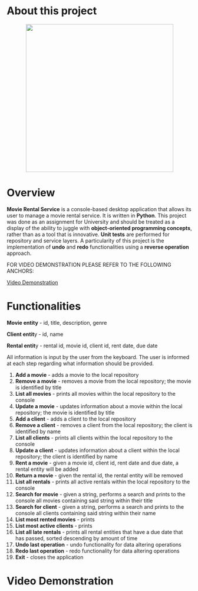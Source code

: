 # About this project

<p align="center">
<img width="400" src="https://user-images.githubusercontent.com/98110966/190915808-83c9296e-9a8a-4e19-9b2f-951a85cf2b04.png">
</p>

# Overview

**Movie Rental Service** is a console-based desktop application that allows its user to manage a movie rental service. It is written in **Python**. This project was done as an assignment for University and should be treated as a display of the ability to juggle with **object-oriented programming concepts**, rather than as a tool that is innovative. **Unit tests** are performed for repository and service layers. A particularity of this project is the implementation of **undo** and **redo** functionalities using a **reverse operation** approach.

FOR VIDEO DEMONSTRATION PLEASE REFER TO THE FOLLOWING ANCHORS:

[Video Demonstration](#video-demonstration)

# Functionalities

**Movie entity** - id, title, description, genre

**Client entit**y - id, name

**Rental entit**y - rental id, movie id, client id, rent date, due date

All information is input by the user from the keyboard. The user is informed at each step regarding what information should be provided.

 1. **Add a movie** - adds a movie to the local repository
 2. **Remove a movie** - removes a movie from the local repository; the movie is identified by title
 3. **List all movies** - prints all movies within the local repository to the console
 4. **Update a movie** - updates information about a movie within the local repository; the movie is identified by title
 5. **Add a client** - adds a client to the local repository
 6. **Remove a client** - removes a client from the local repository; the client is identified by name
 7. **List all clients** - prints all clients within the local repository to the console
 8. **Update a client** - updates information about a client within the local repository; the client is identified by name
 9. **Rent a movie** - given a movie id, client id, rent date and due date, a rental entity will be added
10. **Return a movie** - given the rental id, the rental entity will be removed
11. **List all rentals** - prints all active rentals within the local repository to the console
12. **Search for movie** - given a string, performs a search and prints to the console all movies containing said string within their title
13. **Search for client** - given a string, performs a search and prints to the console all clients containing said string within their name
14. **List most rented movies** - prints 
15. **List most active clients** - prints
16. **List all late rentals** - prints all rental entities that have a due date that has passed, sorted descending by amount of time
17. **Undo last operation** - undo functionality for data altering operations
18. **Redo last operation** - redo functionality for data altering operations
19. **Exit** - closes the application

# Video Demonstration
